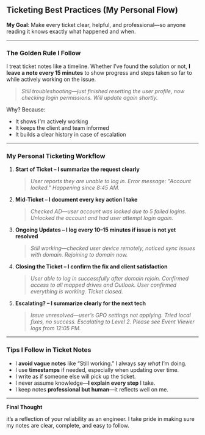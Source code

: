 ##  Ticketing Best Practices (My Personal Flow)

**My Goal**: Make every ticket clear, helpful, and professional—so anyone reading it knows exactly what happened and when.

---

### The Golden Rule I Follow

I treat ticket notes like a timeline. Whether I’ve found the solution or not, **I leave a note every 15 minutes** to show progress and steps taken so far to while actively working on the issue.

> *Still troubleshooting—just finished resetting the user profile, now checking login permissions. Will update again shortly.*

Why? Because:

- It shows I’m actively working
- It keeps the client and team informed
- It builds a clear history in case of escalation

---

### My Personal Ticketing Workflow

1. **Start of Ticket – I summarize the request clearly**

   > *User reports they are unable to log in. Error message: "Account locked." Happening since 8:45 AM.*

2. **Mid-Ticket – I document every key action I take**

   > *Checked AD—user account was locked due to 5 failed logins. Unlocked the account and had user attempt login again.*

3. **Ongoing Updates – I log every 10–15 minutes if issue is not yet resolved**

   > *Still working—checked user device remotely, noticed sync issues with domain. Rejoining to domain now.*

4. **Closing the Ticket – I confirm the fix and client satisfaction**

   > *User able to log in successfully after domain rejoin. Confirmed access to all mapped drives and Outlook. User confirmed everything is working. Ticket closed.*

5. **Escalating? – I summarize clearly for the next tech**

   > *Issue unresolved—user’s GPO settings not applying. Tried local fixes, no success. Escalating to Level 2. Please see Event Viewer logs from 12:05 PM.*

---

### Tips I Follow in Ticket Notes

- I **avoid vague notes** like “Still working.” I always say *what* I’m doing.
- I use **timestamps** if needed, especially when updating over time.
- I write as if someone else will pick up the ticket.
- I never assume knowledge—**I explain every step** I take.
- I keep notes **professional but human**—it reflects well on me.

---

**Final Thought**

it’s a reflection of your reliability as an engineer. I take pride in making sure my notes are clear, complete, and easy to follow.

